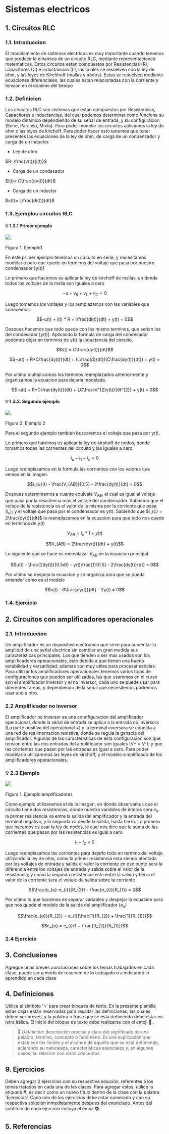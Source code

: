 # Sistemas electricos

## 1. Circuitos RLC 

### 1.1. Introduccion 

El modelamiento de sistemas electricos es muy importante cuando tenemos que predecir la dinamica de un circuito RLC, mediante representaciones matematicas. Estos circuitos estan compuestos por Resistencias (R), capacitores (C) e inductancias  (L), las cuales se resuelven con la ley de ohm, y las leyes de Kirchhoff (mallas y nodos). Estas se resuelven mediante ecuaciones diferenciales, las cuales estan relacionadas con la corriente y tension en el dominio del tiempo    

### 1.2. Definicion

Los circuitos RLC son sistemas que estan compuestos por Resistencias, Capacitores e inductancias, del cual podemos determinar como funciona su modelo dinamico dependiendo de su señal de entrada, y su configuracion (Serie, Paralelo, Mixto). Para poder modelar los circuitos aplicamos la ley de ohm o las leyes de kirchoff. Para poder hacer esto tenemos que tener presentes las ecuaciones de la ley de ohm, de carga de un condensador y carga de un inductor.

  - Ley de ohm
    
$R=\frac{v(t)}{i(t)}$

  - Carga de un condesador

 $i(t)= C\frac{dv(t)}{dt}$

   - Carga de un inductor

$v(t)= L\frac{di(t)}{dt}$ 

### 1.3. Ejemplos circuitos RLC
#### 💡 1.3.1 Primer ejemplo

![](Imagenes/Kirchoff1.PNG).

Figura 1. Ejemplo1

En este primer ejemplo tenemos un circuito en serie, y necesitamos modelarlo para que quede en terminos del voltaje que pasa por nuestro condensador [y(t)]

Lo primero que hacemos es aplicar la ley de kirchoff de mallas, en donde todos los voltajes de la malla son iguales a cero

$$-u + v_{R} + v_{L} + v_{C} = 0$$

Luego tomamos los voltajes y los remplazamos con las variables que conocemos.

$$-u(t) + i(t) * R + l\frac{di(t)}{dt} + y(t) = 0$$

Despues hacemos que todo quede con los mismo terminos, que serian los del condesador [y(t)]. Aplicando la formula de carga del condesador podemos dejar en terminos de y(t) la inductancia del circuito.

$$i(t) = C\frac{dy(t)}{dt}$$

$$-u(t) + R*C\frac{dy(t)}{dt} + (L\frac{d}{dt})(C\frac{dy(t)}{dt}) + y(t) = 0$$

Por ultimo multiplicamos los terminos reemplazados anteriormente y organizamos la ecuacion para dejarla modelada.

$$-u(t) + R*C\frac{dy(t)}{dt} + LC\frac{d^{2}y(t)}{dt^{2}} + y(t) = 0$$

#### 💡 1.3.2. Segundo ejemplo

![](Imagenes/Kirchoff2.PNG).

Figura 2. Ejemplo 2

Para el segundo ejemplo tambien buscaremos el voltaje que pasa por y(t).

Lo primero que haremos es aplicar la ley de kirshoff de nodos, donde tomamos todas las corrientes del circuito y las iguales a cero.

$$i_{u} - i_{1} - i_{c} = 0$$

Luego reemplazamos en la formula las corrientes con los valores que vemos en la imagen.

$$i_{u}(t) - \frac{V_{AB}}{0.5} - 2\frac{dy(t)}{dt} = 0$$

Despues determinamos a cuanto equivale $V_{AB}$, el cual es igual al voltaje que pasa por la resistencia mas el voltaje del condensador. Sabiendo que el voltaje de la resistencia es el valor de la misma por la corriente que pasa $(i_{c})$; y el voltaje que pasa por el condensador es y(t).
Sabiendo que $i_{c} = 2\frac{dy(t)}{dt}$ lo reemplazamos en la ecuacion para que todo nos quede en terminos de y(t)

$$V_{AB} = i_{c}*1 + y(t)$$

$$V_{AB} = 2\frac{dy(t)}{dt} + y(t)$$

Lo siguiente que se hace es reemplazar $V_{AB}$ en la ecuacion principal.

$$u(t) - \frac{2dy(t)}{0.5dt} - y(t)\frac{1}{0.5} - 2\frac{dy(t)}{dt} = 0$$

Por ultimo se despeja la ecuacion y se organiza para que se pueda entender como es el modelo 

$$u(t) - 6\frac{dy(t)}{dt} - 2y(t) = 0$$

### 1.4. Ejercicio 


## 2. Circuitos con amplificadores operacionales 

### 2.1. Introduccion 
Un amplificador es un dispositivo electronico que sirve para aumentar la amplitud de una señal electrica sin cambiar en gran medida sus caracteristicas principales. Los que tienden a ser mas usados son los amplificadores operacionales, esto debido a que tienen una buena estabilidad y versatilidad; ademas son muy utiles para procesar señales. Para utilizar los amplificadores operacionales tenemos varios tipos de configuraciones que pueden ser utilizadas, las que usaremos en el curso son el amplificador inversor y el no inversor; cada uno se puede usar para diferentes tareas, y dependiendo de la señal que necesitemos podremos usar uno u otro.

### 2.2 Amplificador no inversor
El amplificador no inversor es una connfiguracion del amplificador operacional, donde la señal de entrada se aplica a la entrada no inversora (La parte positiva del operacional +) y la terminal inversora se conecta a una red de realimentacion resistiva, donde se regula la ganacia del amplificador. Algunas de las caracteristicas de esta configuracion son que tension entre las dos entradas del amplificador son iguales (V+ = V-); y que las corrientes que pasan por las entradas es igual a cero. Para poder modelarlo utilizaremos las leyes de kirchoff, y el modelo simplificado de los amplificadores operacionales.

### 💡 2.3 Ejemplo 

![](Imagenes/Amplificadores1.PNG).

Figura 1. Ejemplo amplificadores 

Como ejemplo utilizaremos el de la imagen, en donde observamos que el circuito tiene dos resistencias, donde nuestra variables de interes sera $e_{o}$. la primer resistencia va entre la salida del amplificador y la entrada del terminal negativo, y la segunda va desde la salida, hasta tierra. 
Lo primero que hacemos es usar la ley de nodos, la cual nos dice que la suma de las corrientes que pasan por las resistencias es igual a cero

$$i_{1} - i_{2} = 0$$

Luego reemplazamos las corrientes para dejarlo todo en termino del voltaje utilizando la ley de ohm, como la primer resistencia esta siendo afectada por los voltajes de entrada y salida el valor la corriente en ese punto sera la diferencia entre los voltajes de entrada y salida sobre el valor de la resistencia; y como la segunda resistencia esta entre la salida y tierra el valor de la corriente sera el voltaje de salida sobre la corriente

$$\frac{e_{o}-e_{i}}{R_{2}} - \frac{e_{i}}{R_{1}} = 0$$

Por ultimo lo que hacemos es separar variables y despejar la ecuacion para que nos quede el modelo de la salida del amplificador $(e_{o})$

$$\frac{e_{o}}{R_{2}} = e_{i}(\frac{1}{R_{2}} + \frac{1}{R_{1}})$$

$$e_{o} = e_{i}(1 + \frac{R_{2}}{R_{1}})$$

### 2.4 Ejercicio 



## 3. Conclusiones
Agregue unas breves conclusiones sobre los temas trabajados en cada clase, puede ser a modo de resumen de lo trabajado o a indicando lo aprendido en cada clase


## 4. Definiciones
Utilice el símbolo '>' para crear bloques de texto. En la presente plantilla estas cajas están reservadas para resaltar las definiciones, las cuales deben ser breves, y la palabra o frase que se está definiendo debe estar en letra itálica. El inicio del bloque de texto debe realizarse con el emoji 🔑 .
>🔑 *Definición:* descripción precisa y clara del significado de una palabra, término, concepto o fenómeno. Es una explicación que establece los límites y el alcance de aquello que se está definiendo, aclarando su naturaleza, características esenciales y, en algunos casos, su relación con otros conceptos.



## 9. Ejercicios
Deben agregar 2 ejercicios con su respectiva solución, referentes a los temas tratados en cada una de las clases. Para agregar estos, utilice la etiqueta #, es decir como un nuevo título dentro de la clase con la palabra 'Ejercicios'. Cada uno de los ejercicios debe estar numerado y con su respectiva solución inmediatamente despues del enunciado. Antes del subtitulo de cada ejercicio incluya el emoji 📚




## 5. Referencias

